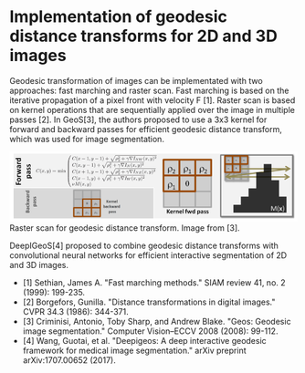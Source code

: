 # Implementation of geodesic distance transforms for 2D and 3D images
Geodesic transformation of images can be implementated with two approaches: fast marching and raster scan. Fast marching is based on the iterative propagation of a pixel front with velocity F [1]. Raster scan is based on kernel operations that are sequentially applied over the image in multiple passes [2]. In GeoS[3], the authors proposed to use a 3x3 kernel for forward and backward passes for efficient geodesic distance transform, which was used for image segmentation.

![ranster scan](./data/ranster_scan.png)
Raster scan for geodesic distance transform. Image from [3].

DeepIGeoS[4] proposed to combine geodesic distance transforms with convolutional neural networks for efficient interactive segmentation of 2D and 3D images. 

* [1] Sethian, James A. "Fast marching methods." SIAM review 41, no. 2 (1999): 199-235.
* [2] Borgefors, Gunilla. "Distance transformations in digital images." CVPR 34.3 (1986): 344-371.
* [3] Criminisi, Antonio, Toby Sharp, and Andrew Blake. "Geos: Geodesic image segmentation." Computer Vision–ECCV 2008 (2008): 99-112.
* [4] Wang, Guotai, et al. "Deepigeos: A deep interactive geodesic framework for medical image segmentation." arXiv preprint arXiv:1707.00652 (2017).
